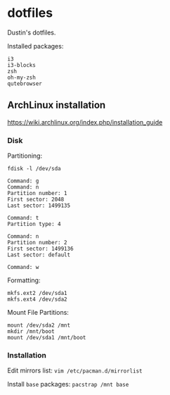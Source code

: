# dotfiles

Dustin's dotfiles.

Installed packages: 
```
i3
i3-blocks
zsh
oh-my-zsh
qutebrowser
```

## ArchLinux installation

https://wiki.archlinux.org/index.php/installation_guide

### Disk
Partitioning:
```
fdisk -l /dev/sda

Command: g
Command: n
Partition number: 1
First sector: 2048
Last sector: 1499135

Command: t
Partition type: 4

Command: n
Partition number: 2
First sector: 1499136
Last sector: default

Command: w
```

Formatting:
```
mkfs.ext2 /dev/sda1
mkfs.ext4 /dev/sda2
```

Mount File Partitions:
```
mount /dev/sda2 /mnt
mkdir /mnt/boot
mount /dev/sda1 /mnt/boot
```

### Installation
Edit mirrors list:
`vim /etc/pacman.d/mirrorlist`

Install `base` packages:
`pacstrap /mnt base`
